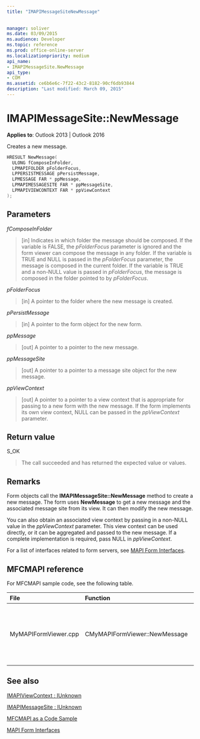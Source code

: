 ```yaml
---
title: "IMAPIMessageSiteNewMessage"
 
 
manager: soliver
ms.date: 03/09/2015
ms.audience: Developer
ms.topic: reference
ms.prod: office-online-server
ms.localizationpriority: medium
api_name:
- IMAPIMessageSite.NewMessage
api_type:
- COM
ms.assetid: ce6b6e6c-7f22-43c2-8182-90cf6db93844
description: "Last modified: March 09, 2015"
---
```


# IMAPIMessageSite::NewMessage

  
  
**Applies to**: Outlook 2013 | Outlook 2016 
  
Creates a new message.
  
```cpp
HRESULT NewMessage(
  ULONG fComposeInFolder,
  LPMAPIFOLDER pFolderFocus,
  LPPERSISTMESSAGE pPersistMessage,
  LPMESSAGE FAR * ppMessage,
  LPMAPIMESSAGESITE FAR * ppMessageSite,
  LPMAPIVIEWCONTEXT FAR * ppViewContext
);
```

## Parameters

 _fComposeInFolder_
  
> [in] Indicates in which folder the message should be composed. If the variable is FALSE, the  _pFolderFocus_ parameter is ignored and the form viewer can compose the message in any folder. If the variable is TRUE and NULL is passed in the _pFolderFocus_ parameter, the message is composed in the current folder. If the variable is TRUE and a non-NULL value is passed in  _pFolderFocus_, the message is composed in the folder pointed to by  _pFolderFocus_.
    
 _pFolderFocus_
  
> [in] A pointer to the folder where the new message is created.
    
 _pPersistMessage_
  
> [in] A pointer to the form object for the new form.
    
 _ppMessage_
  
> [out] A pointer to a pointer to the new message.
    
 _ppMessageSite_
  
> [out] A pointer to a pointer to a message site object for the new message.
    
 _ppViewContext_
  
> [out] A pointer to a pointer to a view context that is appropriate for passing to a new form with the new message. If the form implements its own view context, NULL can be passed in the _ppViewContext_ parameter. 
    
## Return value

S_OK 
  
> The call succeeded and has returned the expected value or values.
    
## Remarks

Form objects call the **IMAPIMessageSite::NewMessage** method to create a new message. The form uses **NewMessage** to get a new message and the associated message site from its view. It can then modify the new message. 
  
You can also obtain an associated view context by passing in a non-NULL value in the _ppViewContext_ parameter. This view context can be used directly, or it can be aggregated and passed to the new message. If a complete implementation is required, pass NULL in  _ppViewContext_.
  
For a list of interfaces related to form servers, see [MAPI Form Interfaces](mapi-form-interfaces.md).
  
## MFCMAPI reference

For MFCMAPI sample code, see the following table.
  
|**File**|**Function**|**Comment**|
|:-----|:-----|:-----|
|MyMAPIFormViewer.cpp  <br/> |CMyMAPIFormViewer::NewMessage  <br/> |MFCMAPI uses the **IMAPIMessageSite::NewMessage** method to create a new message, instantiate a new form viewer, and call **SetPersist** to set the message on the form viewer. Finally, it returns the form viewer as the message site.  <br/> |
   
## See also



[IMAPIViewContext : IUnknown](imapiviewcontextiunknown.md)
  
[IMAPIMessageSite : IUnknown](imapimessagesiteiunknown.md)


[MFCMAPI as a Code Sample](mfcmapi-as-a-code-sample.md)
  
[MAPI Form Interfaces](mapi-form-interfaces.md)

